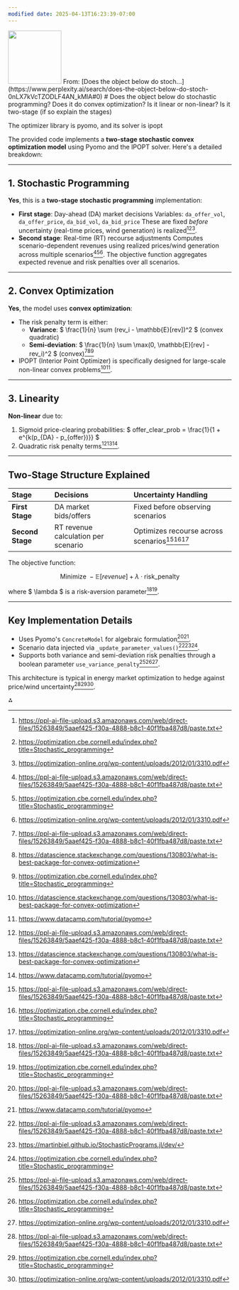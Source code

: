 ```yaml
---
modified date: 2025-04-13T16:23:39-07:00
---
```

<img src="https://r2cdn.perplexity.ai/pplx-full-logo-primary-dark%402x.png" class="logo" width="120"/>
From: [Does the object below do stoch...](https://www.perplexity.ai/search/does-the-object-below-do-stoch-0nLX7kVcTZODLF4AN_kMlA#0)
# Does the object below do stochastic programming?  Does it do convex optimization?  Is it linear or non-linear?  Is it two-stage (if so explain the stages)

The optimizer library is pyomo, and its solver is ipopt

The provided code implements a **two-stage stochastic convex optimization model** using Pyomo and the IPOPT solver. Here's a detailed breakdown:

---

## **1. Stochastic Programming**

**Yes**, this is a **two-stage stochastic programming** implementation:

- **First stage**: Day-ahead (DA) market decisions
Variables: `da_offer_vol`, `da_offer_price`, `da_bid_vol`, `da_bid_price`
These are fixed *before* uncertainty (real-time prices, wind generation) is realized[^1][^6][^9].
- **Second stage**: Real-time (RT) recourse adjustments
Computes scenario-dependent revenues using realized prices/wind generation across multiple scenarios[^1][^6][^9].
The objective function aggregates expected revenue and risk penalties over all scenarios.

---

## **2. Convex Optimization**

**Yes**, the model uses **convex optimization**:

- The risk penalty term is either:
    - **Variance**: \$ \frac{1}{n} \sum (rev_i - \mathbb{E}[rev])^2 \$ (convex quadratic)
    - **Semi-deviation**: \$ \frac{1}{n} \sum \max(0, \mathbb{E}[rev] - rev_i)^2 \$ (convex)[^1][^4][^6]
- IPOPT (Interior Point Optimizer) is specifically designed for large-scale non-linear convex problems[^4][^5].

---

## **3. Linearity**

**Non-linear** due to:

1. Sigmoid price-clearing probabilities:
\$ offer\_clear\_prob = \frac{1}{1 + e^{k(p_{DA} - p_{offer})}} \$
2. Quadratic risk penalty terms[^1][^4][^5].

---

## Two-Stage Structure Explained

| Stage            | Decisions                           | Uncertainty Handling                            |
| :--------------- | :---------------------------------- | :---------------------------------------------- |
| **First Stage**  | DA market bids/offers               | Fixed before observing scenarios                |
| **Second Stage** | RT revenue calculation per scenario | Optimizes recourse across scenarios[^1][^6][^9] |

The objective function:

$$
\text{Minimize } -\mathbb{E}[revenue] + \lambda \cdot \text{risk\_penalty}
$$

where \$ \lambda \$ is a risk-aversion parameter[^1][^6].

---

## **Key Implementation Details**

- Uses Pyomo's `ConcreteModel` for algebraic formulation[^1][^5].
- Scenario data injected via `_update_parameter_values()`[^1][^3][^6].
- Supports both variance and semi-deviation risk penalties through a boolean parameter `use_variance_penalty`[^1][^6][^9].

This architecture is typical in energy market optimization to hedge against price/wind uncertainty[^1][^6][^9].

<div>⁂</div>

[^1]: https://ppl-ai-file-upload.s3.amazonaws.com/web/direct-files/15263849/5aaef425-f30a-4888-b8c1-40f1fba487d8/paste.txt

[^2]: https://stackoverflow.com/questions/73985405/problem-accessing-indexed-results-two-stage-stochastic-programming-pyomo

[^3]: https://martinbiel.github.io/StochasticPrograms.jl/dev/

[^4]: https://datascience.stackexchange.com/questions/130803/what-is-best-package-for-convex-optimization

[^5]: https://www.datacamp.com/tutorial/pyomo

[^6]: https://optimization.cbe.cornell.edu/index.php?title=Stochastic_programming

[^7]: https://ampl.com/mo-book/notebooks/10/ccg.html

[^8]: https://support.gurobi.com/hc/en-us/community/posts/11363637550993-Two-stage-stochastic-programming

[^9]: https://optimization-online.org/wp-content/uploads/2012/01/3310.pdf

[^10]: https://math.stackexchange.com/questions/2557972/stochastic-optimization-vs-stochastic-programming

[^11]: https://myrbs.business.rutgers.edu/sites/default/files/syllabi/711-operations-research/26_711_555.pdf

[^12]: https://optimization-online.org/wp-content/uploads/2018/11/6951.pdf

[^13]: https://www.reddit.com/r/OperationsResearch/comments/1h0hx3p/what_is_the_significance_of_stochastic/

[^14]: https://en.wikipedia.org/wiki/Stochastic_programming

[^15]: https://pyomo.readthedocs.io/en/6.8.0/modeling_extensions/stochastic_programming.html

[^16]: https://stoprog.org/what-stochastic-programming

[^17]: https://www.stoprog.org/sites/default/files/SPTutorial/TutorialSP.pdf

[^18]: https://github.com/Pyomo/pysp

[^19]: https://or.stackexchange.com/questions/4449/difference-between-stochastic-optimization-and-robust-optimization

[^20]: https://www.reddit.com/r/optimization/comments/13vrsrd/best_resources_to_learn_stochastic_programming/

[^21]: https://pysp.readthedocs.io/en/latest/pysp.html

[^22]: https://en.wikipedia.org/wiki/Convex_optimization

[^23]: https://www.youtube.com/watch?v=f-FSDAIa_1Y

[^24]: https://pyomo.readthedocs.io/en/6.8.0/contributed_packages/mindtpy.html

[^25]: https://web.stanford.edu/~boyd/cvxbook/bv_cvxbook.pdf

[^26]: https://www.reddit.com/r/algotrading/comments/hihxvl/convex_optimization/

[^27]: http://www.pyomo.org/related-projects

[^28]: https://math.stackexchange.com/questions/1729195/what-aspects-of-convex-optimization-are-used-in-artificial-intelligence-if-any

[^29]: https://mfe.baruch.cuny.edu/wp-content/uploads/2014/12/Opt_Lecture5_2019.pdf

[^30]: https://mobook.github.io/MO-book/intro.html

[^31]: https://mathoverflow.net/questions/92939/can-all-convex-optimization-problems-be-solved-in-polynomial-time-using-interior

[^32]: https://stanford.edu/~boyd/papers/pdf/cvx_portfolio.pdf

[^33]: https://pyomo.readthedocs.io/en/6.8.0/contributed_packages/pyros.html

[^34]: https://en.wikipedia.org/wiki/Nonlinear_programming

[^35]: https://web.stanford.edu/class/msande310/310trialtext.pdf

[^36]: https://www.osti.gov/servlets/purl/1771935

[^37]: https://camphouse.io/blog/marketing-optimization

[^38]: https://www.reddit.com/r/math/comments/16gqwbp/why_do_we_have_linear_algebra_and_not_nonlinear/

[^39]: https://mailchimp.com/resources/what-is-marketing-optimization/

[^40]: https://eng.libretexts.org/Bookshelves/Industrial_and_Systems_Engineering/Chemical_Process_Dynamics_and_Controls_(Woolf)/08:_Optimization/8.03:_Non-linear_Optimization

[^41]: https://pyomo.readthedocs.io/en/6.8.0/pyomo_modeling_components/Expressions.html

[^42]: https://www.marketingoptimizer.com/marketing-optimization/

[^43]: https://www.linkedin.com/advice/0/how-can-you-tell-problem-requires-linear-nonlinear-i77jc

[^44]: https://datawookie.dev/blog/2024/12/optimisation-with-pyomo/

[^45]: https://www.sciencedirect.com/science/article/pii/S0306261912006599

[^46]: https://optimization-online.org/2025/02/a-two-stage-stochastic-programming-approach-for-crna-scheduling-with-handovers/

[^47]: https://www.sciencedirect.com/science/article/pii/S2666546820300057

[^48]: https://www.sciencedirect.com/science/article/pii/S0951832022001429

[^49]: https://www.mdpi.com/1099-4300/23/4/491

[^50]: https://www.sciencedirect.com/science/article/pii/S0306261921003706

[^51]: https://arxiv.org/abs/2403.11707

[^52]: https://coral.ise.lehigh.edu/~ted/files/talks/MultiStageUH14.pdf

[^53]: https://or.stackexchange.com/questions/9655/two-stage-stochastic-optimization-how-to-deal-with-infeasible-scenario-while-ca

[^54]: https://coral.ise.lehigh.edu/~ted/files/talks/Multilevel-Oakland13.pdf

[^55]: https://math.stackexchange.com/questions/2627651/does-two-stage-stochastic-programming-involve-2-decision-variables

[^56]: https://www.isye.gatech.edu/~sahmed/eorms_sip.pdf

[^57]: https://bpb-us-e1.wpmucdn.com/sites.gatech.edu/dist/4/1470/files/2021/03/SPbook.pdf

[^58]: https://www.youtube.com/watch?v=VR2lkDEvC0A

[^59]: https://mobook.github.io/MO-book/notebooks/09/09.00.html

[^60]: https://www.frontiersin.org/journals/chemical-engineering/articles/10.3389/fceng.2020.622241/full

[^61]: https://orfe.princeton.edu/courses/fall-2021/stochastic-optimization

[^62]: https://optimization-online.org/wp-content/uploads/2010/09/2725.pdf

[^63]: https://web.eecs.umich.edu/~jabernet/papers/ACV12.pdf

[^64]: https://convex-optimization.github.io

[^65]: https://stanford.edu/~boyd/papers/cvx_portfolio.html

[^66]: https://stackoverflow.com/questions/76780043/fast-convex-integer-non-linear-programming-python-solver

[^67]: https://blog.ezkl.xyz/post/cocswap/

[^68]: https://www.youtube.com/watch?v=oLowhs83aHk

[^69]: https://healthyalgorithms.com/2020/01/13/convex-optimization-in-python-non-negative-least-squares-with-pyomo-and-ipopt/

[^70]: https://www.youtube.com/watch?v=SwM-LRtiP1c

[^71]: https://www.universalcreativesolutions.com/insights/post/marketing-optimization-techniques-and-best-practices

[^72]: https://www.solver.com/courses/optimization/module-5/nonlinear-non-smooth-models

[^73]: https://github.com/jcguidry/nonlinear-optimization-pyomo-py

[^74]: https://www.graas.ai/blog/the-ultimate-guide-to-marketplace-optimization

[^75]: https://stackoverflow.com/questions/53449399/how-to-declare-a-non-linear-objective-function-in-pyomo-and-efficient-way-of-de

[^76]: https://www.hotjar.com/marketers/optimizations/

[^77]: https://discourse.julialang.org/t/two-stage-stochastic/78767

[^78]: https://www.youtube.com/watch?v=Sxx6nGr5fi8

[^79]: https://www.youtube.com/watch?v=WJhUUbjTWho

